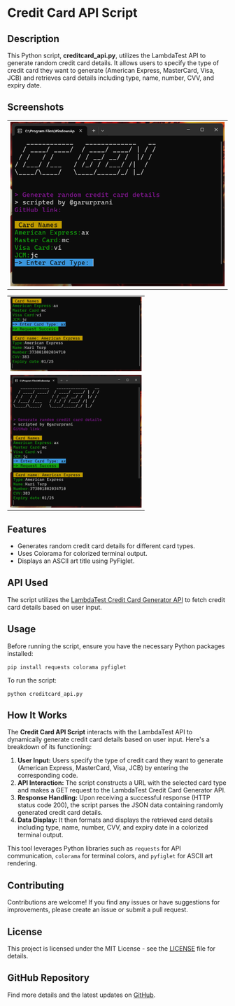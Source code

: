 
<body>
    <h1>Credit Card API Script</h1>
    <h2>Description</h2>
    <p>This Python script, <strong>creditcard_api.py</strong>, utilizes the LambdaTest API to generate random credit card details. It allows users to specify the type of credit card they want to generate (American Express, MasterCard, Visa, JCB) and retrieves card details including type, name, number, CVV, and expiry date.</p>

   <h2>Screenshots</h2>
    <table>
        <tr>
            <td>
                <img src="screenshots/1.png" alt="Screenshot 1" width="100%">
            </td>
        </tr>
       </table>

 <table>
      <tr>
            <td>
                <img src="screenshots/2.png" alt="Screenshot 2" width="300">
            </td>
        </tr>
           <tr>
            <td>
                <img src="screenshots/3.png" alt="Screenshot 2" width="300">
            </td>
        </tr>
       </table>

   <h2>Features</h2>
    <ul>
        <li>Generates random credit card details for different card types.</li>
        <li>Uses Colorama for colorized terminal output.</li>
        <li>Displays an ASCII art title using PyFiglet.</li>
    </ul>

   <h2>API Used</h2>
    <p>The script utilizes the <a href="https://backend.lambdatest.com/api/dev-tools/credit-card-generator" target="_blank">LambdaTest Credit Card Generator API</a> to fetch credit card details based on user input.</p>

  <h2>Usage</h2>
    <p>Before running the script, ensure you have the necessary Python packages installed:</p>
    <pre><code>pip install requests colorama pyfiglet</code></pre>
    <p>To run the script:</p>
    <pre><code>python creditcard_api.py</code></pre>
<h2>How It Works</h2>
<p>The <strong>Credit Card API Script</strong> interacts with the LambdaTest API to dynamically generate credit card details based on user input. Here's a breakdown of its functioning:</p>

<ol>
    <li><strong>User Input:</strong> Users specify the type of credit card they want to generate (American Express, MasterCard, Visa, JCB) by entering the corresponding code.</li>
    <li><strong>API Interaction:</strong> The script constructs a URL with the selected card type and makes a GET request to the LambdaTest Credit Card Generator API.</li>
    <li><strong>Response Handling:</strong> Upon receiving a successful response (HTTP status code 200), the script parses the JSON data containing randomly generated credit card details.</li>
    <li><strong>Data Display:</strong> It then formats and displays the retrieved card details including type, name, number, CVV, and expiry date in a colorized terminal output.</li>
</ol>

<p>This tool leverages Python libraries such as <code>requests</code> for API communication, <code>colorama</code> for terminal colors, and <code>pyfiglet</code> for ASCII art rendering.</p>


   <h2>Contributing</h2>
    <p>Contributions are welcome! If you find any issues or have suggestions for improvements, please create an issue or submit a pull request.</p>

   <h2>License</h2>
    <p>This project is licensed under the MIT License - see the <a href="LICENSE" target="_blank">LICENSE</a> file for details.</p>



  <h2>GitHub Repository</h2>
    <p>Find more details and the latest updates on <a href="https://github.com/your_username/your_repository" target="_blank">GitHub</a>.</p>
</body>
</html>
